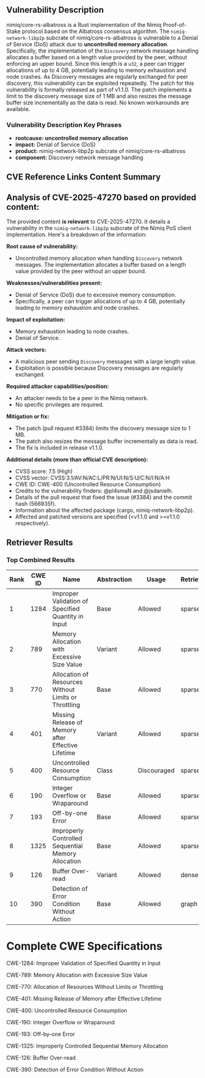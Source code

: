 ## Vulnerability Description
nimiq/core-rs-albatross is a Rust implementation of the Nimiq Proof-of-Stake protocol based on the Albatross consensus algorithm. The `nimiq-network-libp2p` subcrate of nimiq/core-rs-albatross is vulnerable to a Denial of Service (DoS) attack due to **uncontrolled memory allocation**. Specifically, the implementation of the `Discovery` network message handling allocates a buffer based on a length value provided by the peer, without enforcing an upper bound. Since this length is a `u32`, a peer can trigger allocations of up to 4 GB, potentially leading to memory exhaustion and node crashes. As Discovery messages are regularly exchanged for peer discovery, this vulnerability can be exploited repeatedly. The patch for this vulnerability is formally released as part of v1.1.0. The patch implements a limit to the discovery message size of 1 MB and also resizes the message buffer size incrementally as the data is read. No known workarounds are available.

### Vulnerability Description Key Phrases
- **rootcause:** **uncontrolled memory allocation**
- **impact:** Denial of Service (DoS)
- **product:** nimiq-network-libp2p subcrate of nimiq/core-rs-albatross
- **component:** Discovery network message handling

## CVE Reference Links Content Summary
## Analysis of CVE-2025-47270 based on provided content:

The provided content **is relevant** to CVE-2025-47270. It details a vulnerability in the `nimiq-network-libp2p` subcrate of the Nimiq PoS client implementation. Here's a breakdown of the information:

**Root cause of vulnerability:**

*   Uncontrolled memory allocation when handling `Discovery` network messages. The implementation allocates a buffer based on a length value provided by the peer without an upper bound.

**Weaknesses/vulnerabilities present:**

*   Denial of Service (DoS) due to excessive memory consumption.
*   Specifically, a peer can trigger allocations of up to 4 GB, potentially leading to memory exhaustion and node crashes.

**Impact of exploitation:**

*   Memory exhaustion leading to node crashes.
*   Denial of Service.

**Attack vectors:**

*   A malicious peer sending `Discovery` messages with a large length value.
*   Exploitation is possible because Discovery messages are regularly exchanged.

**Required attacker capabilities/position:**

*   An attacker needs to be a peer in the Nimiq network.
*   No specific privileges are required.

**Mitigation or fix:**

*   The patch (pull request #3384) limits the discovery message size to 1 MB.
*   The patch also resizes the message buffer incrementally as data is read.
*   The fix is included in release v1.1.0.

**Additional details (more than official CVE description):**

*   CVSS score: 7.5 (High)
*   CVSS vector: CVSS:3.1/AV:N/AC:L/PR:N/UI:N/S:U/C:N/I:N/A:H
*   CWE ID: CWE-400 (Uncontrolled Resource Consumption)
*   Credits to the vulnerability finders: @pl4smaN and @jsdanielh.
*   Details of the pull request that fixed the issue (#3384) and the commit hash (566935f).
*   Information about the affected package (cargo, nimiq-network-libp2p).
*   Affected and patched versions are specified (<v1.1.0 and >=v1.1.0 respectively).

## Retriever Results

### Top Combined Results

| Rank | CWE ID | Name | Abstraction | Usage  | Retrievers | Individual Scores |
|------|--------|------|-------------|-------|------------|-------------------|
| 1 | 1284 | Improper Validation of Specified Quantity in Input | Base | Allowed | sparse | 1.029 |
| 2 | 789 | Memory Allocation with Excessive Size Value | Variant | Allowed | sparse | 0.982 |
| 3 | 770 | Allocation of Resources Without Limits or Throttling | Base | Allowed | sparse | 0.935 |
| 4 | 401 | Missing Release of Memory after Effective Lifetime | Variant | Allowed | sparse | 0.882 |
| 5 | 400 | Uncontrolled Resource Consumption | Class | Discouraged | sparse | 0.869 |
| 6 | 190 | Integer Overflow or Wraparound | Base | Allowed | sparse | 0.865 |
| 7 | 193 | Off-by-one Error | Base | Allowed | sparse | 0.851 |
| 8 | 1325 | Improperly Controlled Sequential Memory Allocation | Base | Allowed | sparse | 0.844 |
| 9 | 126 | Buffer Over-read | Variant | Allowed | dense | 0.473 |
| 10 | 390 | Detection of Error Condition Without Action | Base | Allowed | graph | 0.002 |



# Complete CWE Specifications

CWE-1284: Improper Validation of Specified Quantity in Input

CWE-789: Memory Allocation with Excessive Size Value

CWE-770: Allocation of Resources Without Limits or Throttling

CWE-401: Missing Release of Memory after Effective Lifetime

CWE-400: Uncontrolled Resource Consumption

CWE-190: Integer Overflow or Wraparound

CWE-193: Off-by-one Error

CWE-1325: Improperly Controlled Sequential Memory Allocation

CWE-126: Buffer Over-read

CWE-390: Detection of Error Condition Without Action